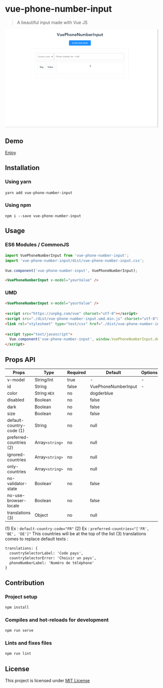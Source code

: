 # vue-phone-number-input

> A beautiful input made with Vue JS

![vue-phone-number-input](./public/vue-phone-number-input-demo.gif)

## Demo

[Enjoy](https://louismazel.github.io/vue-phone-number-input/)

## Installation

### Using yarn

`yarn add vue-phone-number-input`

### Using npm

`npm i --save vue-phone-number-input`

## Usage

### ES6 Modules / CommonJS

```js
import VuePhoneNumberInput from 'vue-phone-number-input';
import 'vue-phone-number-input/dist/vue-phone-number-input.css';

Vue.component('vue-phone-number-input', VuePhoneNumberInput);
```

```html
<VuePhoneNumberInput v-model="yourValue" />
```

### UMD

```html
<VuePhoneNumberInput v-model="yourValue" />

<script src="https://unpkg.com/vue" charset="utf-8"></script>
<script src="./dist/vue-phone-number-input.umd.min.js" charset="utf-8"></script>
<link rel="stylesheet" type="text/css" href="./dist/vue-phone-number-input.css">

<script type="text/javascript">
  Vue.component('vue-phone-number-input', window.VuePhoneNumberInput.default);
</script>
```

## Props API
| Props      | Type       | Required | Default    | Options        |
|------------|------------|----------|------------|----------------|
| v-model    | String/Int | true     | -          | -              |
| id      | String     | false    | VuePhoneNumberInput | -              |
| color | String `HEX`   | no       | dogderblue      |                |
| disabled | Boolean    | no       | false      |                |
| dark | Boolean    | no       | false      |                |
| size | Boolean    | no       | false      |                |
| default-country-code (1) | String    | no       | null      |                |
| preferred-countries (2) | Array`<string>`    | no       | null      |                |
| ignored-countries | Array`<string>`    | no       | null      |                |
| only-countries | Array`<string>`    | no       | null      |                |
| no-validator-state | Boolean`    | no       | false      |                |
| no-use-browser-locale | Boolean    | no       | false      |                |
| translations (3) | Object    | no       | null      |                |


(1) Ex : `default-country-code="FR"`
(2) Ex : `preferred-countries="['FR', 'BE', 'DE']"` This countries will be at the top of the list
(3) translations comes to replace default texts :
```
translations: {
  countrySelectorLabel: 'Code pays',
  countrySelectorError: 'Choisir un pays',
  phoneNumberLabel: 'Numéro de téléphone'
}
```

## Contribution

### Project setup

```bash
npm install
```

### Compiles and hot-reloads for development

```bash
npm run serve
```

### Lints and fixes files

```bash
npm run lint
```

## License

This project is licensed under [MIT License](http://en.wikipedia.org/wiki/MIT_License)
